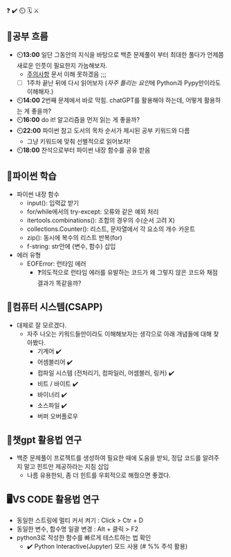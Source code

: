 ❓ ✔️ ⏲️ 🗓️ ⚔️

## 🧠공부 흐름
- ⏲️**13:00** 일단 그동안의 지식을 바탕으로 백준 문제풀이 부터 최대한 풀다가 언제쯤 새로운 인풋이 필요한지 가늠해보자.
    - [주의사항](https://jungle-compass.krafton.com/mod/page/view.php?id=6148) 문서 이해 못하겠음 ;;;
    - [ ] 1주차 끝난 뒤에 다시 읽어보자 (*자주 틀리는 요인*에 Python과 Pypy만이라도 이해해자.)
- ⏲️**14:00** 2번째 문제에서 바로 막힘. chatGPT를 활용해야 하는데, 어떻게 활용하는 게 좋을까?
- ⏲️**16:00** do it! 알고리즘을 먼저 읽는 게 좋을까?
- ⏲️**22:00** 파이썬 참고 도서의 목차 순서가 제시된 공부 키워드와 다름
    - 그냥 키워드에 맞춰 선별적으로 읽어보자!
- ⏲️**18:00** 찬석으로부터 파이썬 내장 함수를 공유 받음

## 🐍파이썬 학습
- 파이썬 내장 함수
    - input(): 입력값 받기
    - for/while에서의 try-except: 오류와 같은 예외 처리    
    - itertools.combinations(): 조합의 경우의 수(순서 고려 X)
    - collections.Counter(): 리스트, 문자열에서 각 요소의 개수 카운트
    - zip(): 동시에 복수의 리스트 반복(for)  
    - f-string: str안에 {변수, 함수} 삽입
- 에러 유형
    - EOFError: 런타임 에러
        - ❓의도적으로 런타임 에러를 유발하는 코드가 왜 그렇지 않은 코드와 채점 결과가 똑같을까?

## 📓컴퓨터 시스템(CSAPP)
- 대체로 잘 모르겠다.
    - 자주 나오는 키워드들만이라도 이해해보자는 생각으로 아래 개념들에 대해 찾아봤다.
        - 기계어 ✔️
        - 어셈블리어 ✔️
        - 컴파일 시스템 (전처리기, 컴파일러, 어셈블러, 링커) ✔️
        - 비트 / 바이트 ✔️        
        - 바이너리 ✔️        
        - 소스파일 ✔️
        - 버퍼 오버플로우 

## 💬챗gpt 활용법 연구
- 백준 문제풀이 프로젝트를 생성하여 필요한 때에 도움을 받되, 정답 코드를 알려주지 말고 힌트만 제공하라는 지침 삽입
    - 나름 유용한되, 좀 더 힌트를 우회적으로 해줬으면 좋겠다.

## 🖥️VS CODE 활용법 연구
- 동일한 스트링에 멀티 커서 켜기 : Click > Ctr + D
- 동일한 변수, 함수명 일괄 변경 : Alt + 클릭 > F2
- python3로 작성한 함수를 빠르게 테스트하는 법 확인
    - ✔️ Python Interactive(Jupyter) 모드 사용 (# %% 주석 활용)











